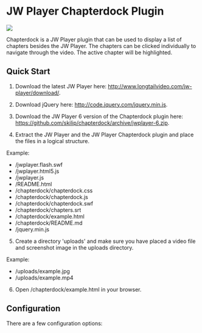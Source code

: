 JW Player Chapterdock Plugin
============================

<img src="https://github.com/skilip/chapterdock/blob/master/screenshot.png?raw=true" />

Chapterdock is a JW Player plugin that can be used to display a list of chapters besides the JW Player. The chapters can be clicked individually to navigate through the video. The active chapter will be highlighted.

Quick Start
-----------

1) Download the latest JW Player here: http://www.longtailvideo.com/jw-player/download/.

2) Download jQuery here: http://code.jquery.com/jquery.min.js.

3) Download the JW Player 6 version of the Chapterdock plugin here: https://github.com/skilip/chapterdock/archive/jwplayer-6.zip.

4) Extract the JW Player and the JW Player Chapterdock plugin and place the files in a logical structure.

Example: 
  * /jwplayer.flash.swf
  * /jwplayer.html5.js
  * /jwplayer.js
  * /README.html
  * /chapterdock/chapterdock.css
  * /chapterdock/chapterdock.js
  * /chapterdock/chapterdock.swf
  * /chapterdock/chapters.srt
  * /chapterdock/example.html
  * /chapterdock/README.md
  * /jquery.min.js

5) Create a directory 'uploads' and make sure you have placed a video file and screenshot image in the uploads directory.

Example:
  * /uploads/example.jpg
  * /uploads/example.mp4

6) Open /chapterdock/example.html in your browser.


Configuration
-------------

There are a few configuration options:

